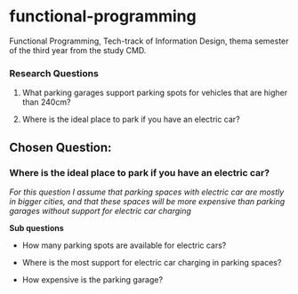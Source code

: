 # functional-programming

Functional Programming, Tech-track of Information Design, thema semester of the third year from the study CMD.


### Research Questions

1. What parking garages support parking spots for vehicles that are higher than 240cm?

2. Where is the ideal place to park if you have an electric car?

## Chosen Question: 

### Where is the ideal place to park if you have an electric car?

*For this question I assume that parking spaces with electric car are mostly in bigger cities, and that these spaces will be more expensive than parking garages without support for electric car charging*

**Sub questions**

* How many parking spots are available for electric cars?

* Where is the most support for electric car charging in parking spaces?

* How expensive is the parking garage?
